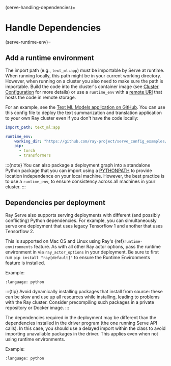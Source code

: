 (serve-handling-dependencies)=
# Handle Dependencies

(serve-runtime-env)=
## Add a runtime environment

The import path (e.g., `text_ml:app`) must be importable by Serve at runtime.
When running locally, this path might be in your current working directory.
However, when running on a cluster you also need to make sure the path is importable.
Build the code into the cluster's container image (see [Cluster Configuration](kuberay-config) for more details) or use a `runtime_env` with a [remote URI](remote-uris) that hosts the code in remote storage.

For an example, see the [Text ML Models application on GitHub](https://github.com/ray-project/serve_config_examples/blob/master/text_ml.py). You can use this config file to deploy the text summarization and translation application to your own Ray cluster even if you don't have the code locally:

```yaml
import_path: text_ml:app

runtime_env:
    working_dir: "https://github.com/ray-project/serve_config_examples/archive/HEAD.zip"
    pip:
      - torch
      - transformers
```

:::{note}
You can also package a deployment graph into a standalone Python package that you can import using a [PYTHONPATH](https://docs.python.org/3.10/using/cmdline.html#envvar-PYTHONPATH) to provide location independence on your local machine. However, the best practice is to use a `runtime_env`, to ensure consistency across all machines in your cluster.
:::

## Dependencies per deployment

Ray Serve also supports serving deployments with different (and possibly conflicting)
Python dependencies.  For example, you can simultaneously serve one deployment
that uses legacy Tensorflow 1 and another that uses Tensorflow 2.

This is supported on Mac OS and Linux using Ray's {ref}`runtime-environments` feature.
As with all other Ray actor options, pass the runtime environment in via `ray_actor_options` in
your deployment.  Be sure to first run `pip install "ray[default]"` to ensure the
Runtime Environments feature is installed.

Example:

```{literalinclude} ../doc_code/varying_deps.py
:language: python
```

:::{tip}
Avoid dynamically installing packages that install from source: these can be slow and
use up all resources while installing, leading to problems with the Ray cluster.  Consider
precompiling such packages in a private repository or Docker image.
:::

The dependencies required in the deployment may be different than
the dependencies installed in the driver program (the one running Serve API
calls). In this case, you should use a delayed import within the class to avoid
importing unavailable packages in the driver.  This applies even when not
using runtime environments.

Example:

```{literalinclude} ../doc_code/delayed_import.py
:language: python
```
